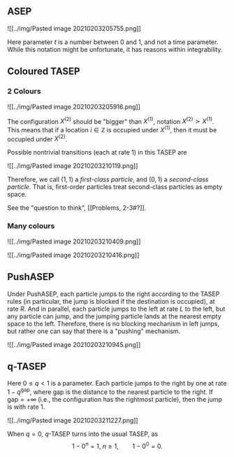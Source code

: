 ## ASEP

![[../img/Pasted image 20210203205755.png]]

Here parameter $t$ is a number between $0$ and $1$, and not a time parameter. While this notation might be unfortunate, it has reasons within integrability.

## Coloured TASEP

### 2 Colours

![[../img/Pasted image 20210203205916.png]]

The configuration $X^{(2)}$ should be "bigger" than $X^{(1)}$, notation $X^{(2)}\succ X^{(1)}$. This means that if a location $i\in \mathbb{Z}$ is occupied under $X^{(1)}$, then it must be occupied under $X^{(2)}$.

Possible nontrivial transitions (each at rate $1$) in this TASEP are 

![[../img/Pasted image 20210203210119.png]]

Therefore, we call $(1,1)$ a _first-class particle_, and $(0,1)$ a _second-class particle_. That is, first-order particles treat second-class particles as empty space.

See the "question to think", [[Problems, 2-3#?]].

### Many colours

![[../img/Pasted image 20210203210409.png]]

![[../img/Pasted image 20210203210416.png]]

## PushASEP

Under PushASEP, each particle jumps to the right according to the TASEP rules (in particular, the jump is blocked if the destination is occupied), at rate $R$. And in parallel, each particle jumps to the left at rate $L$ to the left, but any particle can jump, and the jumping particle lands at the nearest empty space to the left. Therefore, there is no blocking mechanism in left jumps, but rather one can say that there is a "pushing" mechanism.

![[../img/Pasted image 20210203210945.png]]

## q-TASEP

Here $0\le q<1$ is a parameter. Each particle jumps to the right by one at rate $1-q^{\mathrm{gap}}$, where $\mathrm{gap}$ is the distance to the nearest particle to the right. If $\mathrm{gap}=+\infty$ (i.e., the configuration has the rightmost particle), then the jump is with rate $1$.

![[../img/Pasted image 20210203211227.png]]

When $q=0$, $q$-TASEP turns into the usual TASEP, as 
$$
1-0^n=1,\ n\ge1,\qquad 1-0^0=0.
$$